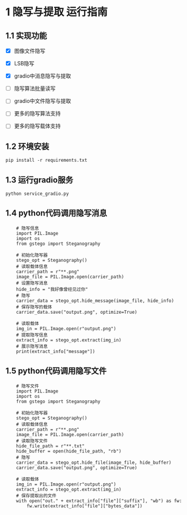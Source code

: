 # 1 隐写与提取 运行指南

## 1.1 实现功能
- [x]  图像文件隐写
- [x]  LSB隐写
- [x]  gradio中消息隐写与提取
- [ ]  隐写算法批量读写
- [ ]  gradio中文件隐写与提取
- [ ]  更多的隐写算法支持
- [ ]  更多的隐写载体支持



## 1.2 环境安装
```
pip install -r requirements.txt
```

## 1.3 运行gradio服务
```
python service_gradio.py
```

## 1.4 python代码调用隐写消息
```
    # 隐写信息
    import PIL.Image
    import os
    from gstego import Steganography
    
    # 初始化隐写器
    stego_opt = Steganography()
    # 读取载体信息
    carrier_path = r"**.png"
    image_file = PIL.Image.open(carrier_path)
    # 设置隐写消息
    hide_info = "我好像曾经见过你"
    # 隐写
    carrier_data = stego_opt.hide_message(image_file, hide_info)
    # 保存隐写的载体
    carrier_data.save("output.png", optimize=True)
    
    # 读取载体
    img_in = PIL.Image.open(r"output.png")
    # 提取隐写信息
    extract_info = stego_opt.extract(img_in)
    # 展示隐写消息
    print(extract_info["message"])
```

## 1.5 python代码调用隐写文件
```
    # 隐写文件
    import PIL.Image
    import os
    from gstego import Steganography
    
    # 初始化隐写器
    stego_opt = Steganography()
    # 读取载体信息
    carrier_path = r"**.png"
    image_file = PIL.Image.open(carrier_path)
    # 读取隐写文件
    hide_file_path = r"**.txt"
    hide_buffer = open(hide_file_path, "rb")
    # 隐写
    carrier_data = stego_opt.hide_file(image_file, hide_buffer)
    carrier_data.save("output.png", optimize=True)

    # 读取载体
    img_in = PIL.Image.open(r"output.png")
    extract_info = stego_opt.extract(img_in)
    # 保存提取出的文件
    with open("out." + extract_info["file"]["suffix"], "wb") as fw:
        fw.write(extract_info["file"]["bytes_data"])
```

